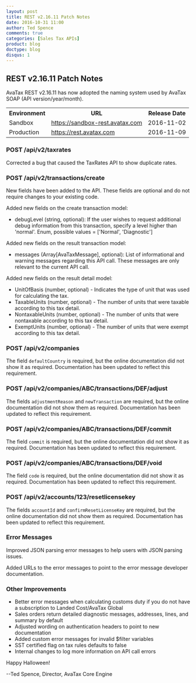 ```yaml
---
layout: post
title: REST v2.16.11 Patch Notes
date: 2016-10-31 11:00
author: Ted Spence
comments: true
categories: [Sales Tax APIs]
product: blog
doctype: blog
disqus: 1
---
```


<h2>REST v2.16.11 Patch Notes</h2>

AvaTax REST v2.16.11 has now adopted the naming system used by AvaTax SOAP (API version/year/month).

<table class="styled-table">
	<tr>
		<th>Environment</th>
		<th>URL</th>
		<th>Release Date</th>
	</tr>
	<tr>
		<td>Sandbox</td>
        <td><a href="https://sandbox-rest.avatax.com">https://sandbox-rest.avatax.com</a></td>
		<td>2016-11-02</td>
	</tr>
	<tr>
		<td>Production</td>
        <td><a href="https://rest.avatax.com">https://rest.avatax.com</a></td>
		<td>2016-11-09</td>
	</tr>
</table>

<h3>POST /api/v2/taxrates</h3>

Corrected a bug that caused the TaxRates API to show duplicate rates.

<h3>POST /api/v2/transactions/create</h3>

New fields have been added to the API.  These fields are optional and do not require changes to your existing code.

Added new fields on the create transaction model:

<ul class="normal">
	<li>debugLevel (string, optional): If the user wishes to request additional debug information from this transaction, specify a level higher than 'normal'.  Enum, possible values = ['Normal', 'Diagnostic']</li>
</ul>

Added new fields on the result transaction model:

<ul class="normal">
	<li>messages (Array[AvaTaxMessage], optional): List of informational and warning messages regarding this API call. These messages are only relevant to the current API call.</li>
</ul>

Added new fields on the result detail model:

<ul class="normal">
	<li>UnitOfBasis (number, optional) - Indicates the type of unit that was used for calculating the tax.</li>
	<li>TaxableUnits (number, optional) - The number of units that were taxable according to this tax detail.</li>
	<li>NontaxableUnits (number, optional) - The number of units that were nontaxable according to this tax detail.</li>
	<li>ExemptUnits (number, optional) - The number of units that were exempt according to this tax detail.</li>
</ul>

<h3>POST /api/v2/companies</h3>

The field `defaultCountry` is required, but the online documentation did not show it as required.  Documentation has been updated to reflect this requirement.

<h3>POST /api/v2/companies/ABC/transactions/DEF/adjust</h3>

The fields `adjustmentReason` and `newTransaction` are required, but the online documentation did not show them as required.  Documentation has been updated to reflect this requirement.

<h3>POST /api/v2/companies/ABC/transactions/DEF/commit</h3>

The field `commit` is required, but the online documentation did not show it as required.  Documentation has been updated to reflect this requirement.

<h3>POST /api/v2/companies/ABC/transactions/DEF/void</h3>

The field `code` is required, but the online documentation did not show it as required.  Documentation has been updated to reflect this requirement.

<h3>POST /api/v2/accounts/123/resetlicensekey</h3>

The fields `accountId` and `confirmResetLicenseKey` are required, but the online documentation did not show them as required.  Documentation has been updated to reflect this requirement.

<h3>Error Messages</h3>

Improved JSON parsing error messages to help users with JSON parsing issues.

Added URLs to the error messages to point to the error message developer documentation.

<h3>Other Improvements</h3>

<ul class="normal">
	<li>Better error messages when calculating customs duty if you do not have a subscription to Landed Cost/AvaTax Global</li>
	<li>Sales orders return detailed diagnostic messages, addresses, lines, and summary by default</li>
	<li>Adjusted wording on authentication headers to point to new documentation</li>
	<li>Added custom error messages for invalid $filter variables</li>
	<li>SST certified flag on tax rules defaults to false</li>
	<li>Internal changes to log more information on API call errors</li>
</ul>

Happy Halloween!

--Ted Spence, Director, AvaTax Core Engine
